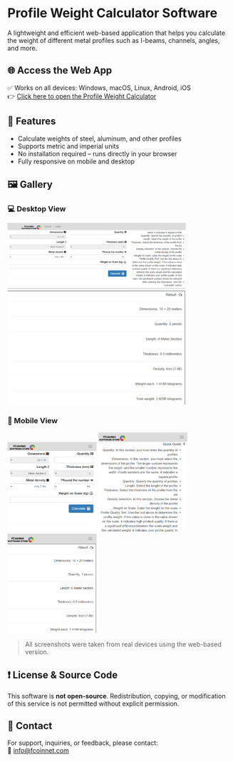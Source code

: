 # Profile Weight Calculator Software

A lightweight and efficient web-based application that helps you calculate the weight of different metal profiles such as I-beams, channels, angles, and more.

## 🌐 Access the Web App

✅ Works on all devices: Windows, macOS, Linux, Android, iOS  
👉 [Click here to open the Profile Weight Calculator](https://apps.fcoinnet.com/software/2)

## 🔧 Features
- Calculate weights of steel, aluminum, and other profiles
- Supports metric and imperial units
- No installation required – runs directly in your browser
- Fully responsive on mobile and desktop

## 🖼️ Gallery

### 💻 Desktop View
<img src="images/desktop-1.png" width="400"/>
<img src="images/desktop-2.png" width="400"/>

### 📱 Mobile View
<img src="images/mobile-1.png" width="200"/>
<img src="images/mobile-2.png" width="200"/>
<img src="images/mobile-3.png" width="200"/>

> All screenshots were taken from real devices using the web-based version.

## ❗ License & Source Code

This software is **not open-source**. Redistribution, copying, or modification of this service is not permitted without explicit permission.

## 📧 Contact

For support, inquiries, or feedback, please contact:  
📩 [info@fcoinnet.com](mailto:info@fcoinnet.com)
